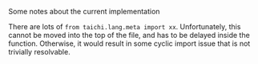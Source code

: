 Some notes about the current implementation

There are lots of `from taichi.lang.meta import xx`. Unfortunately, this cannot be moved into the top of the file, and has to be delayed inside the function. Otherwise, it would result in some cyclic import issue that is not trivially resolvable.
